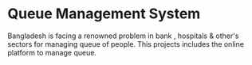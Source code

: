 # Queue Management System
Bangladesh is facing a renowned problem in bank , hospitals & other's sectors for managing queue of people. This projects includes the online platform to manage queue.


